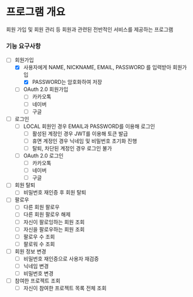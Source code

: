 # 프로그램 개요
회원 가입 및 회원 관리 등 회원과 관련된 전반적인 서비스를 제공하는 프로그램

### 기능 요구사항
- [ ] 회원가입
    - [x] 사용자에게 NAME, NICKNAME, EMAIL, PASSWORD 를 입력받아 회원가입
        - [x] PASSWORD는 암호화하여 저장
    - [ ] OAuth 2.0 회원가입
        - [ ] 카카오톡
        - [ ] 네이버
        - [ ] 구글
- [ ] 로그인
    - [ ] LOCAL 회원인 경우 EMAIL과 PASSWORD를 이용해 로그인
      - [ ] 활성된 계정인 경우 JWT를 이용해 토큰 발급
      - [ ] 휴면 계정인 경우 닉네임 및 비밀번호 초기화 진행
      - [ ] 탈퇴, 차단된 계정인 경우 로그인 불가
    - [ ] OAuth 2.0 로그인
        - [ ] 카카오톡
        - [ ] 네이버
        - [ ] 구글
- [ ] 회원 탈퇴
    - [ ] 비밀번호 재인증 후 회원 탈퇴
- [ ] 팔로우
    - [ ] 다른 회원 팔로우
    - [ ] 다른 회원 팔로우 해제
    - [ ] 자신이 팔로잉하는 회원 조회
    - [ ] 자신을 팔로우하는 회원 조회
    - [ ] 팔로우 수 조회
    - [ ] 팔로워 수 조회
- [ ] 회원 정보 변경
    - [ ] 비밀번호 재인증으로 사용자 재검증
    - [ ] 닉네임 변경
    - [ ] 비밀번호 변경
- [ ] 참여한 프로젝트 조회
    - [ ] 자신이 참여한 프로젝트 목록 전체 조회